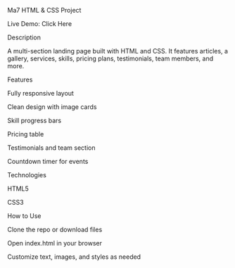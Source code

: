 Ma7 HTML & CSS Project

Live Demo: Click Here

Description

A multi-section landing page built with HTML and CSS. It features articles, a gallery, services, skills, pricing plans, testimonials, team members, and more.

Features

Fully responsive layout

Clean design with image cards

Skill progress bars

Pricing table

Testimonials and team section

Countdown timer for events

Technologies

HTML5

CSS3

How to Use

Clone the repo or download files

Open index.html in your browser

Customize text, images, and styles as needed
